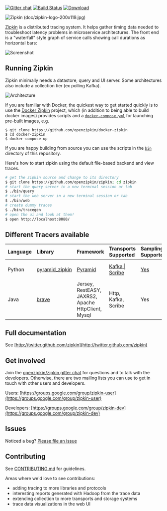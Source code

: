 [![Gitter chat](http://img.shields.io/badge/gitter-join%20chat%20%E2%86%92-brightgreen.svg)](https://gitter.im/openzipkin/zipkin) [![Build Status](https://travis-ci.org/openzipkin/zipkin.svg?branch=master)](https://travis-ci.org/openzipkin/zipkin) [![Download](https://api.bintray.com/packages/openzipkin/maven/zipkin/images/download.svg) ](https://bintray.com/openzipkin/maven/zipkin/_latestVersion)

![Zipkin (doc/zipkin-logo-200x119.jpg)](https://github.com/openzipkin/zipkin/raw/master/doc/zipkin-logo-200x119.jpg)

[Zipkin](http://twitter.github.com/zipkin) is a distributed tracing system. It helps gather timing data needed to troubleshoot latency problems in microservice architectures. The front end is a "waterfall" style graph of service calls showing call durations as horizontal bars:

![Screenshot](https://github.com/openzipkin/zipkin/raw/master/doc/web-screenshot.png)

## Running Zipkin

Zipkin minimally needs a datastore, query and UI server. Some architectures also include
a collection tier (ex polling Kafka).

![Architecture](https://github.com/openzipkin/zipkin/raw/master/doc/architecture-0.png)

If you are familiar with Docker, the
quickest way to get started quickly is to use the
[Docker Zipkin](https://github.com/openzipkin/docker-zipkin) project,
which (in addition to being able to build docker images) provides
scripts and a
[`docker-compose.yml`](https://github.com/openzipkin/docker-zipkin/blob/master/docker-compose.yml)
for launching pre-built images, e.g.

```
$ git clone https://github.com/openzipkin/docker-zipkin
$ cd docker-zipkin
$ docker-compose up
```

If you are happy building from source you can use the scripts in the
[`bin`](bin) directory of this repository.

Here's how to start zipkin using the default file-based backend and view traces.
```bash
# get the zipkin source and change to its directory
$ git clone https://github.com/openzipkin/zipkin; cd zipkin
# start the query server in a new terminal session or tab
$ ./bin/query
# start the web server in a new terminal session or tab
$ ./bin/web
# create dummy traces
$ ./bin/tracegen
# open the ui and look at them!
$ open http://localhost:8080/
```

## Different Tracers available

| Language | Library | Framework | Transports Supported | Sampling Supported? | Other notes |
|:---------|:--------|:----------|:---------------------|:--------------------|:------------|
| Python | [pyramid_zipkin](https://github.com/Yelp/pyramid_zipkin) | [Pyramid](http://docs.pylonsproject.org/projects/pyramid/en/latest/) |[Kafka \| Scribe](http://pyramid-zipkin.readthedocs.org/en/latest/configuring_zipkin.html#zipkin-transport-handler) | [Yes](http://pyramid-zipkin.readthedocs.org/en/latest/configuring_zipkin.html#zipkin-tracing-percent) | py2, py3 support. |
| Java | [brave](https://github.com/openzipkin/brave) | Jersey, RestEASY, JAXRS2, Apache HttpClient, Mysql | Http, Kafka, Scribe | Yes | Java 7 or higher|

## Full documentation

See [http://twitter.github.com/zipkin](http://twitter.github.com/zipkin)

## Get involved

Join the [openzipkin/zipkin gitter chat](https://gitter.im/openzipkin/zipkin)
for questions and to talk with the developers. Otherwise, there are two mailing
lists you can use to get in touch with other users and developers.

Users: [https://groups.google.com/group/zipkin-user](https://groups.google.com/group/zipkin-user)

Developers: [https://groups.google.com/group/zipkin-dev](https://groups.google.com/group/zipkin-dev)

## Issues

Noticed a bug? [Please file an issue](https://github.com/openzipkin/zipkin/issues)

## Contributing

See [CONTRIBUTING.md](https://github.com/openzipkin/zipkin/blob/master/CONTRIBUTING.md) for guidelines.

Areas where we'd love to see contributions:

* adding tracing to more libraries and protocols
* interesting reports generated with Hadoop from the trace data
* extending collection to more transports and storage systems
* trace data visualizations in the web UI
